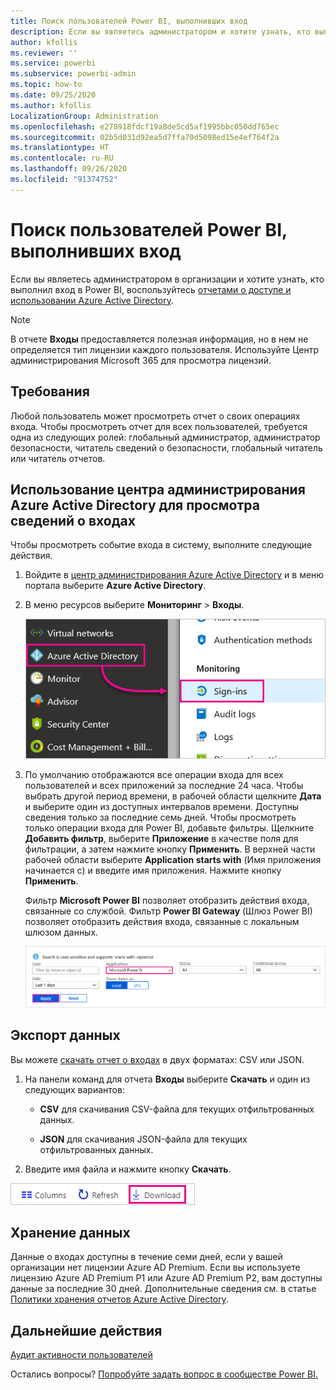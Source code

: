 ```yaml
---
title: Поиск пользователей Power BI, выполнивших вход
description: Если вы являетесь администратором и хотите узнать, кто выполнил вход в Power BI, можете использовать отчеты о доступе и использовании Azure Active Directory.
author: kfollis
ms.reviewer: ''
ms.service: powerbi
ms.subservice: powerbi-admin
ms.topic: how-to
ms.date: 09/25/2020
ms.author: kfollis
LocalizationGroup: Administration
ms.openlocfilehash: e278918fdcf19a8de5cd5af1995bbc050dd765ec
ms.sourcegitcommit: 02b5d031d92ea5d7ffa70d5098ed15e4ef764f2a
ms.translationtype: HT
ms.contentlocale: ru-RU
ms.lasthandoff: 09/26/2020
ms.locfileid: "91374752"
---
```

# <a name="find-power-bi-users-that-have-signed-in"></a>Поиск пользователей Power BI, выполнивших вход

Если вы являетесь администратором в организации и хотите узнать, кто выполнил вход в Power BI, воспользуйтесь [отчетами о доступе и использовании Azure Active Directory](/azure/active-directory/reports-monitoring/concept-sign-ins).

> [!NOTE]
> В отчете **Входы** предоставляется полезная информация, но в нем не определяется тип лицензии каждого пользователя. Используйте Центр администрирования Microsoft 365 для просмотра лицензий.

## <a name="requirements"></a>Требования

Любой пользователь может просмотреть отчет о своих операциях входа. Чтобы просмотреть отчет для всех пользователей, требуется одна из следующих ролей: глобальный администратор, администратор безопасности, читатель сведений о безопасности, глобальный читатель или читатель отчетов.

## <a name="use-the-azure-active-directory-admin-center-to-view-sign-ins"></a>Использование центра администрирования Azure Active Directory для просмотра сведений о входах

Чтобы просмотреть событие входа в систему, выполните следующие действия.

1. Войдите в [центр администрирования Azure Active Directory](https://aad.portal.azure.com) и в меню портала выберите **Azure Active Directory**.

1. В меню ресурсов выберите **Мониторинг** > **Входы**.
   
    ![Снимок экрана: центр администрирования Azure Active Directory с выделенным параметром "Входы".](media/service-admin-access-usage/azure-portal-sign-ins.png)

1. По умолчанию отображаются все операции входа для всех пользователей и всех приложений за последние 24 часа. Чтобы выбрать другой период времени, в рабочей области щелкните **Дата** и выберите один из доступных интервалов времени. Доступны сведения только за последние семь дней. Чтобы просмотреть только операции входа для Power BI, добавьте фильтры. Щелкните **Добавить фильтр**, выберите **Приложение** в качестве поля для фильтрации, а затем нажмите кнопку **Применить**. В верхней части рабочей области выберите **Application starts with** (Имя приложения начинается с) и введите имя приложения. Нажмите кнопку **Применить**.

    Фильтр **Microsoft Power BI** позволяет отобразить действия входа, связанные со службой. Фильтр **Power BI Gateway** (Шлюз Power BI) позволяет отобразить действия входа, связанные с локальным шлюзом данных.
   
    ![Снимок экрана фильтра "Входы" с выделенным полем "Приложения".](media/service-admin-access-usage/sign-in-filter.png)

## <a name="export-the-data"></a>Экспорт данных

Вы можете [скачать отчет о входах](/azure/active-directory/reports-monitoring/quickstart-download-sign-in-report) в двух форматах: CSV или JSON.

1. На панели команд для отчета **Входы** выберите **Скачать** и один из следующих вариантов:

   * **CSV** для скачивания CSV-файла для текущих отфильтрованных данных.

   * **JSON** для скачивания JSON-файла для текущих отфильтрованных данных.

2. Введите имя файла и нажмите кнопку **Скачать**.

![Снимок экрана экспорта данных с выделенным параметром скачивания](media/service-admin-access-usage/download-sign-in-data-csv.png)

## <a name="data-retention"></a>Хранение данных

Данные о входах доступны в течение семи дней, если у вашей организации нет лицензии Azure AD Premium. Если вы используете лицензию Azure AD Premium P1 или Azure AD Premium P2, вам доступны данные за последние 30 дней. Дополнительные сведения см. в статье [Политики хранения отчетов Azure Active Directory](/azure/active-directory/reports-monitoring/reference-reports-data-retention).

## <a name="next-steps"></a>Дальнейшие действия

[Аудит активности пользователей](service-admin-auditing.md)

Остались вопросы? [Попробуйте задать вопрос в сообществе Power BI.](https://community.powerbi.com/)